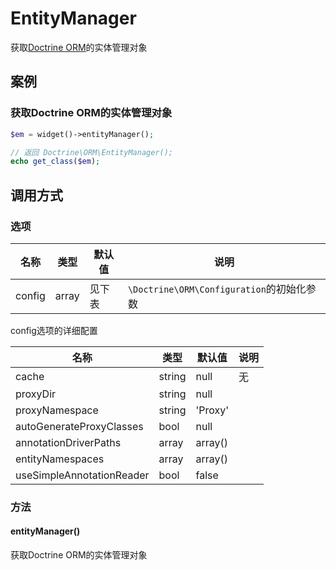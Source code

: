 EntityManager
=============

获取[Doctrine ORM](https://github.com/doctrine/doctrine2)的实体管理对象

案例
----

### 获取Doctrine ORM的实体管理对象
```php
$em = widget()->entityManager();

// 返回 Doctrine\ORM\EntityManager();
echo get_class($em);
```

调用方式
--------

### 选项

| 名称          | 类型      | 默认值    | 说明                                      |
|---------------|-----------|-----------|-------------------------------------------|
| config        | array     | 见下表    | `\Doctrine\ORM\Configuration`的初始化参数 |

config选项的详细配置

| 名称                      | 类型      | 默认值    | 说明  |
|---------------------------|-----------|-----------|-------|
| cache                     | string    | null      | 无    |                                                                         |
| proxyDir                  | string    | null      |       |
| proxyNamespace            | string    | 'Proxy'   |       |
| autoGenerateProxyClasses  | bool      | null      |       |
| annotationDriverPaths     | array     | array()   |       |
| entityNamespaces          | array     | array()   |       |
| useSimpleAnnotationReader | bool      | false     |       |

### 方法

#### entityManager()
获取Doctrine ORM的实体管理对象
